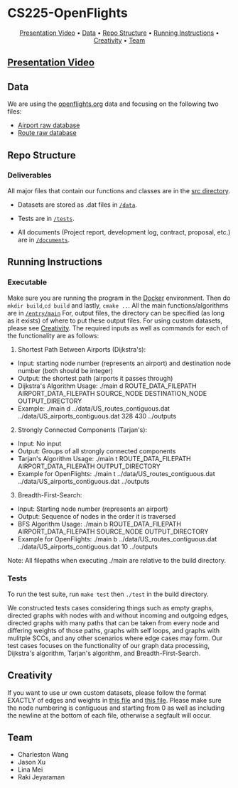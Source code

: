 # CS225-OpenFlights
<p align="center">
  <a href="#presentation-video">Presentation Video</a> •
  <a href="#data">Data</a> •
  <a href="#repo-structure">Repo Structure</a> •
  <a href="#running-instructions">Running Instructions</a> •
  <a href="#creativity">Creativity</a> •
  <a href="#team">Team</a>
</p>

## [Presentation Video](https://mediaspace.illinois.edu/media/t/1_urny4ezr)

## Data
We are using the [openflights.org]([https://openflights.org/data.html](https://openflights.org/data.html)) data and focusing on the following two files:

- [Airport raw database](https://raw.githubusercontent.com/jpatokal/openflights/master/data/airports.dat)
- [Route raw database](https://raw.githubusercontent.com/jpatokal/openflights/master/data/routes.dat)


## Repo Structure

### Deliverables
All major files that contain our functions and classes are in the [src directory](https://github.com/clwang5/OpenFlights/tree/main/src).

- Datasets are stored as .dat files in [`/data`](https://github.com/clwang5/OpenFlights/tree/main/data).

- Tests are in [`/tests`](https://github.com/clwang5/OpenFlights/tree/main/tests).

- All documents (Project report, development log, contract, proposal, etc.) are in [`/documents`](https://github.com/clwang5/OpenFlights/tree/main/documents). 


## Running Instructions

### Executable
Make sure you are running the program in the [Docker](https://www.docker.com/) environment.
Then do `mkdir build`,`cd build` and lastly, `cmake ..`.
All the main functions/algorithms are in [`/entry/main`](https://github.com/clwang5/OpenFlights/blob/main/entry/main.cpp)
For, output files, the directory can be specified (as long as it exists) of where to put these output files.
For using custom datasets, please see <a href="#creativity">Creativity</a>.
The required inputs as well as commands for each of the functionality are as follows:


1. Shortest Path Between Airports (Dijkstra's): 
  - Input: starting node number (represents an airport) and destination node number (both should be integer)
  - Output: the shortest path (airports it passes through)
  - Dijkstra's Algorithm Usage: ./main d ROUTE_DATA_FILEPATH AIRPORT_DATA_FILEPATH SOURCE_NODE DESTINATION_NODE OUTPUT_DIRECTORY
  - Example: ./main d ../data/US_routes_contiguous.dat ../data/US_airports_contiguous.dat 328 430 ../outputs

2. Strongly Connected Components (Tarjan's):
  - Input: No input
  - Output: Groups of all strongly connected components
  - Tarjan's Algorithm Usage: ./main t ROUTE_DATA_FILEPATH AIRPORT_DATA_FILEPATH OUTPUT_DIRECTORY
  - Example for OpenFlights: ./main t ../data/US_routes_contiguous.dat ../data/US_airports_contiguous.dat ../outputs

3. Breadth-First-Search:
  - Input: Starting node number (represents an airport)
  - Output: Sequence of nodes in the order it is traversed
  - BFS Algorithm Usage: ./main b ROUTE_DATA_FILEPATH AIRPORT_DATA_FILEPATH SOURCE_NODE OUTPUT_DIRECTORY
  - Example for OpenFlights: ./main b ../data/US_routes_contiguous.dat ../data/US_airports_contiguous.dat 10 ../outputs

Note: All filepaths when executing ./main are relative to the build directory.

### Tests

To run the test suite, run `make test` then `./test` in the build directory.

We constructed tests cases considering things such as empty graphs, directed graphs with nodes with and without incoming and outgoing edges, directed graphs with many paths that can be taken from every node and differing weights of those paths, graphs with self loops, and graphs with mulitple SCCs, and any other scenarios where edge cases may form. Our test cases focuses on the functionality of our graph data processing, Dijkstra's algorithm, Tarjan's algorithm, and Breadth-First-Search.

## Creativity
If you want to use ur own custom datasets, please follow the format EXACTLY of edges and weights in [this file](https://github.com/clwang5/OpenFlights/blob/main/data/US_airports_contiguous.dat) and [this file](https://github.com/clwang5/OpenFlights/blob/main/data/US_routes_contiguous.dat).
Please make sure the node numbering is contiguous and starting from 0 as well as including the newline at the bottom of each file, otherwise a segfault will occur.


## Team
- Charleston Wang
- Jason Xu
- Lina Mei
- Raki Jeyaraman

